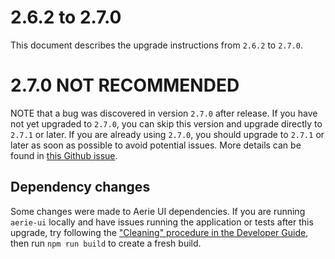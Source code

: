 # 2.6.2 to 2.7.0

This document describes the upgrade instructions from `2.6.2` to `2.7.0`.

# 2.7.0 NOT RECOMMENDED
NOTE that a bug was discovered in version `2.7.0` after release. If you have not yet upgraded to `2.7.0`, you can skip this version and upgrade directly to `2.7.1` or later. If you are already using `2.7.0`, you should upgrade to `2.7.1` or later as soon as possible to avoid potential issues. More details can be found in [this Github issue](https://github.com/NASA-AMMOS/aerie/pull/1401).

## Dependency changes
Some changes were made to Aerie UI dependencies. If you are running `aerie-ui` locally and have issues running the application or tests after this upgrade, try following the ["Cleaning" procedure in the Developer Guide](https://github.com/NASA-AMMOS/aerie-ui/blob/develop/docs/DEVELOPER.md#cleaning), then run `npm run build` to create a fresh build.
